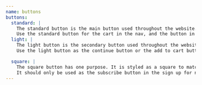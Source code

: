 ```yaml
---
name: buttons
buttons:
  standard: |
    The standard button is the main button used throughout the website. It uses the primary colour of the website and the hover uses primary-dark to create contrast.
    Use the standard button for the cart in the nav, and the button in the banner.
  light: |
    The light button is the secondary button used throughout the website. It uses the secondary pop of colour used on the website.
    Use the light button as the continue button or the add to cart button.

  square: |
    The square button has one purpose. It is styled as a square to match the input box beside it.
    It should only be used as the subscribe button in the sign up for newsletter section.
---
```

